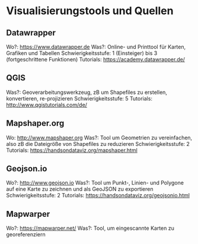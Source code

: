 # Visualisierungstools und Quellen

## Datawrapper 
Wo?: https://www.datawrapper.de
Was?: Online- und Printtool für Karten, Grafiken und Tabellen
Schwierigkeitsstufe: 1 (Einsteiger) bis 3 (fortgeschrittene Funktionen)
Tutorials: https://academy.datawrapper.de/

## QGIS
Was?: Geoverarbeitungswerkzeug, zB um Shapefiles zu erstellen, konvertieren, re-projizieren
Schwierigkeitsstufe: 5
Tutorials: http://www.qgistutorials.com/de/

## Mapshaper.org
Wo: http://www.mapshaper.org
Was?: Tool um Geometrien zu vereinfachen, also zB die Dateigröße von Shapefiles zu reduzieren
Schwierigkeitsstufe: 2
Tutorials: https://handsondataviz.org/mapshaper.html

## Geojson.io
Wo?: http://www.geojson.io
Was?: Tool um Punkt-, Linien- und Polygone auf eine Karte zu zeichnen und als GeoJSON zu exportieren
Schwierigkeitsstufe: 2
Tutorials: https://handsondataviz.org/geojsonio.html

## Mapwarper
Wo?: https://mapwarper.net/
Was?: Tool, um eingescannte Karten zu georeferenziern
